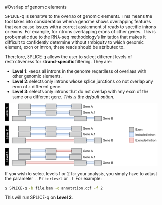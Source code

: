 #Overlap of genomic elements

SPLICE-q is sensitive to the overlap of genomic elements. 
This means the tool takes into consideration when a genome shows overlapping features that 
can cause issues with a correct assignment of reads to specific introns or exons. For example, for introns overlapping exons of other genes.
This is problematic due to the RNA-seq methodology’s limitation that makes it difficult to confidently 
determine without ambiguity to which genomic element, exon or intron, these reads should be attributed to.

Therefore, SPLICE-q allows the user to select different levels of restrictiveness for **strand-specific** filtering. They are: 
<br />
- **Level 1**: keeps all introns in the genome regardless of overlaps with other genomic elements.<br />
- **Level 2**: selects only introns whose splice junctions do not overlap any exon of a different gene. <br />
- **Level 3**: selects only introns that do not overlap with any exon of the same or a different gene.  _This is the default option._

![Levels](img/spliceq_levels.png)

If you wish to select levels 1 or 2 for your analysis, you simply have to adjust the parameter
`--FilterLevel` or `-f`. For example:

```bash
$ SPLICE-q -b file.bam -g annotation.gtf -f 2
```

This will run SPLICE-q on **Level 2**.